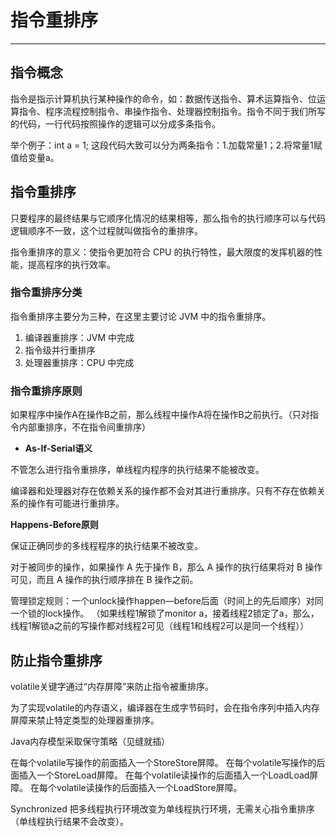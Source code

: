 # 指令重排序

---

## 指令概念

指令是指示计算机执行某种操作的命令，如：数据传送指令、算术运算指令、位运算指令、程序流程控制指令、串操作指令、处理器控制指令。指令不同于我们所写的代码，一行代码按照操作的逻辑可以分成多条指令。

举个例子：int a = 1; 这段代码大致可以分为两条指令：1.加载常量1；2.将常量1赋值给变量a。

## 指令重排序

只要程序的最终结果与它顺序化情况的结果相等，那么指令的执行顺序可以与代码逻辑顺序不一致，这个过程就叫做指令的重排序。

指令重排序的意义：使指令更加符合 CPU 的执行特性，最大限度的发挥机器的性能，提高程序的执行效率。

### 指令重排序分类

指令重排序主要分为三种，在这里主要讨论 JVM 中的指令重排序。

1. 编译器重排序：JVM 中完成
2. 指令级并行重排序
3. 处理器重排序：CPU 中完成

### 指令重排序原则

如果程序中操作A在操作B之前，那么线程中操作A将在操作B之前执行。（只对指令内部重排序，不在指令间重排序）

- **As-If-Serial语义**

不管怎么进行指令重排序，单线程内程序的执行结果不能被改变。

编译器和处理器对存在依赖关系的操作都不会对其进行重排序。只有不存在依赖关系的操作有可能进行重排序。

**Happens-Before原则**

保证正确同步的多线程程序的执行结果不被改变。

对于被同步的操作，如果操作 A 先于操作 B，那么 A 操作的执行结果将对 B 操作可见，而且 A 操作的执行顺序排在 B 操作之前。

管理锁定规则：一个unlock操作happen—before后面（时间上的先后顺序）对同一个锁的lock操作。
（如果线程1解锁了monitor a，接着线程2锁定了a，那么，线程1解锁a之前的写操作都对线程2可见（线程1和线程2可以是同一个线程））

## 防止指令重排序

volatile关键字通过“内存屏障”来防止指令被重排序。

为了实现volatile的内存语义，编译器在生成字节码时，会在指令序列中插入内存屏障来禁止特定类型的处理器重排序。

Java内存模型采取保守策略（见缝就插）

在每个volatile写操作的前面插入一个StoreStore屏障。
在每个volatile写操作的后面插入一个StoreLoad屏障。
在每个volatile读操作的后面插入一个LoadLoad屏障。
在每个volatile读操作的后面插入一个LoadStore屏障。

Synchronized 把多线程执行环境改变为单线程执行环境，无需关心指令重排序（单线程执行结果不会改变）。




